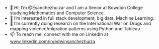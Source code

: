 - 👋 Hi, I’m @Esanchezhuizar and I am a Senior at Bowdoin College studying Mathematics and Computer Science.
- 👀 I’m interested in full stack development, big data, Machine Learning. 
- 🌱 I’m currently doing research on the International War on Drugs and mapping violence/migration patterns using Python and Tableau. 
- 📫 To reach me, connect with me on LinkedIn at www.linkedin.com/in/edwinsanchezhuiza
